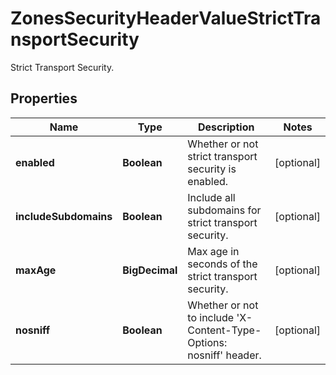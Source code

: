 

# ZonesSecurityHeaderValueStrictTransportSecurity

Strict Transport Security.

## Properties

| Name | Type | Description | Notes |
|------------ | ------------- | ------------- | -------------|
|**enabled** | **Boolean** | Whether or not strict transport security is enabled. |  [optional] |
|**includeSubdomains** | **Boolean** | Include all subdomains for strict transport security. |  [optional] |
|**maxAge** | **BigDecimal** | Max age in seconds of the strict transport security. |  [optional] |
|**nosniff** | **Boolean** | Whether or not to include &#39;X-Content-Type-Options: nosniff&#39; header. |  [optional] |



